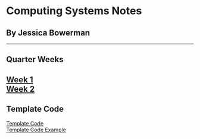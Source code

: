 # Computing Systems Notes
## By Jessica Bowerman
---

## Quarter Weeks
[Week 1](w1.md) <br>
[Week 2](w2.md)
---

## Template Code
[Template Code](https://raw.githubusercontent.com/jbowerman23/Computing-Systems/gh-pages/example.md) <br>
[Template Code Example](examplecode.md)
